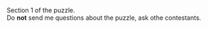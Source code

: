 Section 1 of the puzzle.<br>
Do <b>not</b> send me questions about the puzzle, ask othe contestants.
